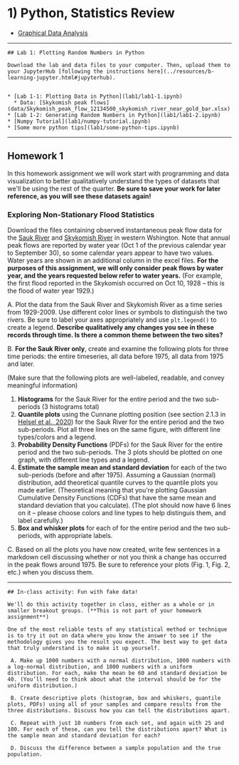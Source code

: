 # 1) Python, Statistics Review

- [Graphical Data Analysis](lab1/graphical-data-analysis.ipynb)

---

```note
## Lab 1: Plotting Random Numbers in Python

Download the lab and data files to your computer. Then, upload them to your JupyterHub [following the instructions here](../resources/b-learning-jupyter.html#jupyterhub).


* [Lab 1-1: Plotting Data in Python](lab1/lab1-1.ipynb)
  * Data: [Skykomish peak flows](data/Skykomish_peak_flow_12134500_skykomish_river_near_gold_bar.xlsx)
* [Lab 1-2: Generating Random Numbers in Python](lab1/lab1-2.ipynb)
* [Numpy Tutorial](lab1/numpy-tutorial.ipynb)
* [Some more python tips](lab1/some-python-tips.ipynb)

```

---

## Homework 1

In this homework assignment we will work start with programming and data visualization to better qualitatively understand the types of datasets that we'll be using the rest of the quarter. **Be sure to save your work for later reference, as you will see these datasets again!**


### Exploring Non-Stationary Flood Statistics


Download the files containing observed instantaneous peak flow data for the [Sauk River](data/Sauk_peak_WY1929_2017.xlsx) and [Skykomish River](data/Skykomish_peak_flow_12134500_skykomish_river_near_gold_bar.xlsx) in western Wshington. Note that annual peak flows are reported by water year (Oct 1 of the previous calendar year to September 30), so some calendar years appear to have two values. Water years are shown in an additional column in the excel files. **For the purposes of this assignment, we will only consider peak flows by water year, and the years requested below refer to water years.** (For example, the first flood reported in the Skykomish occurred on Oct 10, 1928 – this is the flood of water year 1929.)

 A. Plot the data from the Sauk River and Skykomish River as a time series from 1929-2009. Use different color lines or symbols to distinguish the two rivers. Be sure to label your axes appropriately and use `plt.legend()` to create a legend. **Describe qualitatively any changes you see in these records through time. Is there a common theme between the two sites?**

 B. **For the Sauk River only**, create and examine the following plots for three time periods: the entire timeseries, all data before 1975, all data from 1975 and later. 
 
 (Make sure that the following plots are well-labeled, readable, and convey meaningful information)
 
  1. **Histograms** for the Sauk River for the entire period and the two sub-periods (3 histograms total)
  2. **Quantile plots** using the Cunnane plotting position (see section 2.1.3 in [Helsel et al., 2020](https://pubs.usgs.gov/tm/04/a03/tm4a3.pdf)) for the Sauk River for the entire period and the two sub-periods. Plot all three lines on the same figure, with different line types/colors and a legend.
  3. **Probability Density Functions** (PDFs) for the Sauk River for the entire period and the two sub-periods. The 3 plots should be plotted on one graph, with different line types and a legend.
  4. **Estimate the sample mean and standard deviation** for each of the two sub-periods (before and after 1975). Assuming a Gaussian (normal) distribution, add theoretical quantile curves to the quantile plots you made earlier. (Theoretical meaning that you're plotting Gaussian Cumulative Density Functions (CDFs) that have the same mean and standard deviation that you calculate). (The plot should now have 6 lines on it – please choose colors and line types to help distinguis them, and label carefully.)
  5. **Box and whisker plots** for each of for the entire period and the two sub-periods, with appropriate labels.
  
 C. Based on all the plots you have now created, write few sentences in a markdown cell discussing whether or not you think a change has occurred in the peak flows around 1975. Be sure to reference your plots (Fig. 1, Fig. 2, etc.) when you discuss them.

---

```note
## In-class activity: Fun with fake data!

We'll do this activity together in class, either as a whole or in smaller breakout groups. (**This is not part of your homework assignment**)

One of the most reliable tests of any statistical method or technique is to try it out on data where you know the answer to see if the methodology gives you the result you expect. The best way to get data that truly understand is to make it up yourself.

 A. Make up 1000 numbers with a normal distribution, 1000 numbers with a log-normal distribution, and 1000 numbers with a uniform distribution. For each, make the mean be 60 and standard deviation be 40. (You’ll need to think about what the interval should be for the uniform distribution.)

 B. Create descriptive plots (histogram, box and whiskers, quantile plots, PDFs) using all of your samples and compare results from the three distributions. Discuss how you can tell the distributions apart.

 C. Repeat with just 10 numbers from each set, and again with 25 and 100. For each of these, can you tell the distributions apart? What is the sample mean and standard deviation for each?

 D. Discuss the difference between a sample population and the true population.

```
